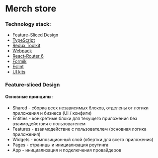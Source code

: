 # Merch store

### Technology stack:

- [Feature-Sliced Design](https://feature-sliced.design/ru/)
- [TypeScript](https://www.typescriptlang.org/)
- [Redux Toolkit](https://redux-toolkit.js.org/)
- [Webpack](https://webpack.js.org/)
- [React-Router 6](https://reactrouter.com/en/main)
- [Formik](https://formik.org/)
- [Eslint](https://eslint.org/)
- [UI kits](https://core-ds.github.io/core-components/master/?path=/story/intro--page)

### Feature-sliced Design
#### Основные принципы:

- Shared - сборка всех независимых блоков, отделены от логики приложения и бизнеса (UI / конфиги)
- Entities - конкретные блоки для текущего приложения без взаимодействия с пользователем
- Features - взаимодействие с пользователем (основная логика приложения)
- Widgets - композиционный слой (обертки для всего приложения)
- Pages - страницы и инициализация роутинга
- App - инициализация и подключения провайдеров
